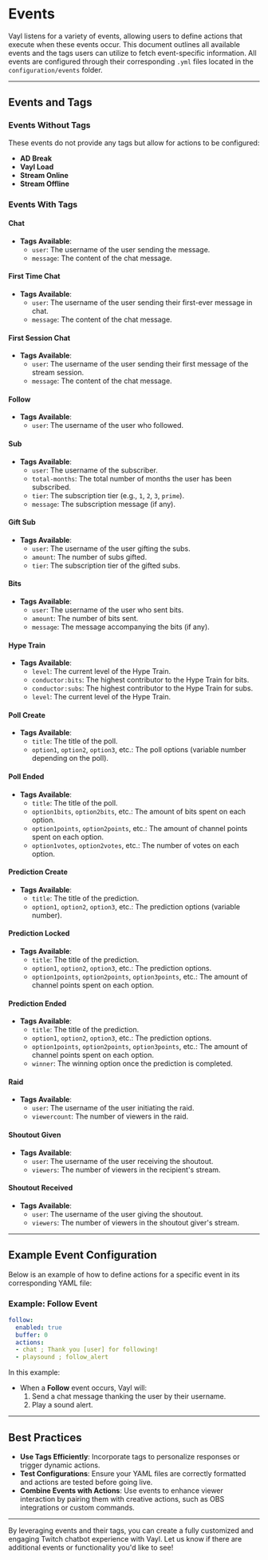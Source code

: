 # Events

Vayl listens for a variety of events, allowing users to define actions that execute when these events occur. This document outlines all available events and the tags users can utilize to fetch event-specific information. All events are configured through their corresponding `.yml` files located in the `configuration/events` folder.

---

## Events and Tags

### Events Without Tags

These events do not provide any tags but allow for actions to be configured:
- **AD Break**
- **Vayl Load**
- **Stream Online**
- **Stream Offline**

### Events With Tags

#### **Chat**
- **Tags Available**:
  - `user`: The username of the user sending the message.
  - `message`: The content of the chat message.

#### **First Time Chat**
- **Tags Available**:
  - `user`: The username of the user sending their first-ever message in chat.
  - `message`: The content of the chat message.

#### **First Session Chat**
- **Tags Available**:
  - `user`: The username of the user sending their first message of the stream session.
  - `message`: The content of the chat message.

#### **Follow**
- **Tags Available**:
  - `user`: The username of the user who followed.

#### **Sub**
- **Tags Available**:
  - `user`: The username of the subscriber.
  - `total-months`: The total number of months the user has been subscribed.
  - `tier`: The subscription tier (e.g., `1`, `2`, `3`, `prime`).
  - `message`: The subscription message (if any).

#### **Gift Sub**
- **Tags Available**:
  - `user`: The username of the user gifting the subs.
  - `amount`: The number of subs gifted.
  - `tier`: The subscription tier of the gifted subs.

#### **Bits**
- **Tags Available**:
  - `user`: The username of the user who sent bits.
  - `amount`: The number of bits sent.
  - `message`: The message accompanying the bits (if any).

#### **Hype Train**
- **Tags Available**:
  - `level`: The current level of the Hype Train.
  - `conductor:bits`: The highest contributor to the Hype Train for bits.
  - `conductor:subs`: The highest contributor to the Hype Train for subs.
  - `level`: The current level of the Hype Train.

#### **Poll Create**
- **Tags Available**:
  - `title`: The title of the poll.
  - `option1`, `option2`, `option3`, etc.: The poll options (variable number depending on the poll).

#### **Poll Ended**
- **Tags Available**:
  - `title`: The title of the poll.
  - `option1bits`, `option2bits`, etc.: The amount of bits spent on each option.
  - `option1points`, `option2points`, etc.: The amount of channel points spent on each option.
  - `option1votes`, `option2votes`, etc.: The number of votes on each option.

#### **Prediction Create**
- **Tags Available**:
  - `title`: The title of the prediction.
  - `option1`, `option2`, `option3`, etc.: The prediction options (variable number).

#### **Prediction Locked**
- **Tags Available**:
  - `title`: The title of the prediction.
  - `option1`, `option2`, `option3`, etc.: The prediction options.
  - `option1points`, `option2points`, `option3points`, etc.: The amount of channel points spent on each option.

#### **Prediction Ended**
- **Tags Available**:
  - `title`: The title of the prediction.
  - `option1`, `option2`, `option3`, etc.: The prediction options.
  - `option1points`, `option2points`, `option3points`, etc.: The amount of channel points spent on each option.
  - `winner`: The winning option once the prediction is completed.

#### **Raid**
- **Tags Available**:
  - `user`: The username of the user initiating the raid.
  - `viewercount`: The number of viewers in the raid.

#### **Shoutout Given**
- **Tags Available**:
  - `user`: The username of the user receiving the shoutout.
  - `viewers`: The number of viewers in the recipient's stream.

#### **Shoutout Received**
- **Tags Available**:
  - `user`: The username of the user giving the shoutout.
  - `viewers`: The number of viewers in the shoutout giver's stream.

---

## Example Event Configuration

Below is an example of how to define actions for a specific event in its corresponding YAML file:

### Example: **Follow Event**
```yaml
follow:
  enabled: true
  buffer: 0
  actions:
  - chat ; Thank you [user] for following!
  - playsound ; follow_alert
```

In this example:
- When a **Follow** event occurs, Vayl will:
  1. Send a chat message thanking the user by their username.
  2. Play a sound alert.

---

## Best Practices

- **Use Tags Efficiently**: Incorporate tags to personalize responses or trigger dynamic actions.
- **Test Configurations**: Ensure your YAML files are correctly formatted and actions are tested before going live.
- **Combine Events with Actions**: Use events to enhance viewer interaction by pairing them with creative actions, such as OBS integrations or custom commands.

---

By leveraging events and their tags, you can create a fully customized and engaging Twitch chatbot experience with Vayl. Let us know if there are additional events or functionality you'd like to see!
